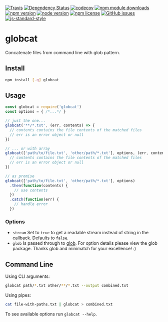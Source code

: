 [![Travis](https://img.shields.io/travis/smonn/globcat.svg)](https://travis-ci.org/smonn/globcat)
[![Dependency Status](https://david-dm.org/smonn/globcat.svg)](https://david-dm.org/smonn/globcat)
[![codecov](https://codecov.io/gh/smonn/globcat/branch/master/graph/badge.svg)](https://codecov.io/gh/smonn/globcat)
[![npm module downloads](http://img.shields.io/npm/dt/globcat.svg)](https://www.npmjs.org/package/globcat)
[![npm version](https://img.shields.io/npm/v/globcat.svg)](https://www.npmjs.org/package/globcat)
[![node version](https://img.shields.io/node/v/globcat.svg)](https://www.npmjs.org/package/globcat)
[![npm license](https://img.shields.io/npm/l/globcat.svg)](https://raw.githubusercontent.com/smonn/globcat/master/LICENSE)
[![GitHub issues](https://img.shields.io/github/issues/smonn/globcat.svg)](https://github.com/smonn/globcat/issues)
[![js-standard-style](https://img.shields.io/badge/code%20style-standard-brightgreen.svg)](https://github.com/feross/standard)

# globcat

Concatenate files from command line with glob pattern.

## Install

```sh
npm install [-g] globcat
```

## Usage

```javascript
const globcat = require('globcat')
const options = { /*...*/ }

// just the one...
globcat('**/*.txt', (err, contents) => {
  // contents contains the file contents of the matched files
  // err is an error object or null
})

// ... or with array
globcat(['path/to/file.txt', 'other/path/*.txt'], options, (err, contents) => {
  // contents contains the file contents of the matched files
  // err is an error object or null
})

// as promise
globcat(['path/to/file.txt', 'other/path/*.txt'], options)
  .then(function(contents) {
    // use contents
  })
  .catch(function(err) {
    // handle error
  })
```

### Options

- `stream` Set to `true` to get a readable stream instead of string in the
  callback. Defaults to `false`.
- `glob` Is passed through to [glob][glob]. For option details please
  view the glob package. Thanks glob and minimatch for your excellence! :)

[glob]: https://www.npmjs.com/package/glob

## Command Line

Using CLI arguments:

```sh
globcat path/*.txt other/**/*.txt --output combined.txt
```

Using pipes:

```sh
cat file-with-paths.txt | globcat > combined.txt
```

To see available options run `globcat --help`.
